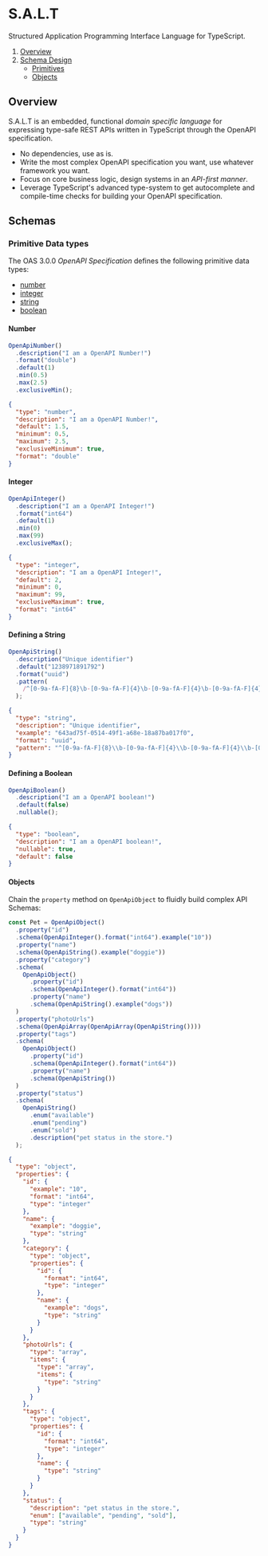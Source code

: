 # S.A.L.T

Structured Application Programming Interface Language for TypeScript.

1. [Overview](#overview)
2. [Schema Design](#schemas)
   - [Primitives](#primitive-data-types)
   - [Objects](#objects)

## Overview

S.A.L.T is an embedded, functional _domain specific language_ for expressing type-safe REST APIs written in TypeScript through the OpenAPI specification.

- No dependencies, use as is.
- Write the most complex OpenAPI specification you want, use whatever framework you want.
- Focus on core business logic, design systems in an _API-first manner_.
- Leverage TypeScript's advanced type-system to get autocomplete and compile-time checks for building your OpenAPI specification.

## Schemas

### Primitive Data types

The OAS 3.0.0 _OpenAPI Specification_ defines the following primitive data types:

- [number](#defining-a-number)
- [integer](#defining-a-integer)
- [string](#defining-a-string)
- [boolean](#defining-a-boolean)

#### Number

```ts
OpenApiNumber()
  .description("I am a OpenAPI Number!")
  .format("double")
  .default(1)
  .min(0.5)
  .max(2.5)
  .exclusiveMin();
```

```json
{
  "type": "number",
  "description": "I am a OpenAPI Number!",
  "default": 1.5,
  "minimum": 0.5,
  "maximum": 2.5,
  "exclusiveMinimum": true,
  "format": "double"
}
```

#### Integer

```ts
OpenApiInteger()
  .description("I am a OpenAPI Integer!")
  .format("int64")
  .default(1)
  .min(0)
  .max(99)
  .exclusiveMax();
```

```json
{
  "type": "integer",
  "description": "I am a OpenAPI Integer!",
  "default": 2,
  "minimum": 0,
  "maximum": 99,
  "exclusiveMaximum": true,
  "format": "int64"
}
```

#### Defining a String

```ts
OpenApiString()
  .description("Unique identifier")
  .default("1238971891792")
  .format("uuid")
  .pattern(
    /^[0-9a-fA-F]{8}\b-[0-9a-fA-F]{4}\b-[0-9a-fA-F]{4}\b-[0-9a-fA-F]{4}\b-[0-9a-fA-F]{12}$/
  );
```

```json
{
  "type": "string",
  "description": "Unique identifier",
  "example": "643ad75f-0514-49f1-a68e-18a87ba017f0",
  "format": "uuid",
  "pattern": "^[0-9a-fA-F]{8}\\b-[0-9a-fA-F]{4}\\b-[0-9a-fA-F]{4}\\b-[0-9a-fA-F]{4}\\b-[0-9a-fA-F]{12}$"
}
```

#### Defining a Boolean

```ts
OpenApiBoolean()
  .description("I am a OpenAPI boolean!")
  .default(false)
  .nullable();
```

```json
{
  "type": "boolean",
  "description": "I am a OpenAPI boolean!",
  "nullable": true,
  "default": false
}
```

#### Objects

Chain the `property` method on `OpenApiObject` to fluidly build complex API Schemas:

```ts
const Pet = OpenApiObject()
  .property("id")
  .schema(OpenApiInteger().format("int64").example("10"))
  .property("name")
  .schema(OpenApiString().example("doggie"))
  .property("category")
  .schema(
    OpenApiObject()
      .property("id")
      .schema(OpenApiInteger().format("int64"))
      .property("name")
      .schema(OpenApiString().example("dogs"))
  )
  .property("photoUrls")
  .schema(OpenApiArray(OpenApiArray(OpenApiString())))
  .property("tags")
  .schema(
    OpenApiObject()
      .property("id")
      .schema(OpenApiInteger().format("int64"))
      .property("name")
      .schema(OpenApiString())
  )
  .property("status")
  .schema(
    OpenApiString()
      .enum("available")
      .enum("pending")
      .enum("sold")
      .description("pet status in the store.")
  );
```

```json
{
  "type": "object",
  "properties": {
    "id": {
      "example": "10",
      "format": "int64",
      "type": "integer"
    },
    "name": {
      "example": "doggie",
      "type": "string"
    },
    "category": {
      "type": "object",
      "properties": {
        "id": {
          "format": "int64",
          "type": "integer"
        },
        "name": {
          "example": "dogs",
          "type": "string"
        }
      }
    },
    "photoUrls": {
      "type": "array",
      "items": {
        "type": "array",
        "items": {
          "type": "string"
        }
      }
    },
    "tags": {
      "type": "object",
      "properties": {
        "id": {
          "format": "int64",
          "type": "integer"
        },
        "name": {
          "type": "string"
        }
      }
    },
    "status": {
      "description": "pet status in the store.",
      "enum": ["available", "pending", "sold"],
      "type": "string"
    }
  }
}
```
